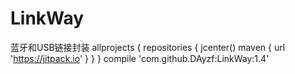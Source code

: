 # LinkWay
蓝牙和USB链接封装
allprojects {
    repositories {
        jcenter()
        maven { url 'https://jitpack.io' }
    }
}
 compile 'com.github.DAyzf:LinkWay:1.4'
